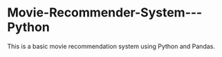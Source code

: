 # Movie-Recommender-System---Python

This is a basic movie recommendation system using Python and Pandas.
